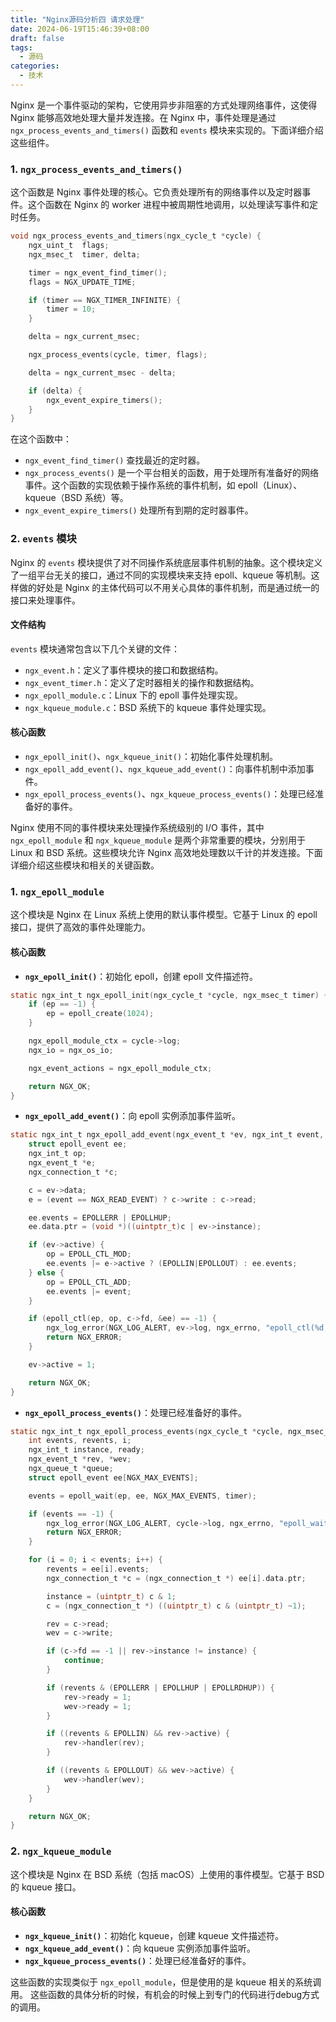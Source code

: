 ```yaml
---
title: "Nginx源码分析四 请求处理"
date: 2024-06-19T15:46:39+08:00
draft: false
tags:
  - 源码
categories:
  - 技术
---
```




Nginx 是一个事件驱动的架构，它使用异步非阻塞的方式处理网络事件，这使得 Nginx 能够高效地处理大量并发连接。在 Nginx 中，事件处理是通过 `ngx_process_events_and_timers()` 函数和 `events` 模块来实现的。下面详细介绍这些组件。

### 1. `ngx_process_events_and_timers()`
这个函数是 Nginx 事件处理的核心。它负责处理所有的网络事件以及定时器事件。这个函数在 Nginx 的 worker 进程中被周期性地调用，以处理读写事件和定时任务。

```c
void ngx_process_events_and_timers(ngx_cycle_t *cycle) {
    ngx_uint_t  flags;
    ngx_msec_t  timer, delta;

    timer = ngx_event_find_timer();
    flags = NGX_UPDATE_TIME;

    if (timer == NGX_TIMER_INFINITE) {
        timer = 10;
    }

    delta = ngx_current_msec;

    ngx_process_events(cycle, timer, flags);

    delta = ngx_current_msec - delta;

    if (delta) {
        ngx_event_expire_timers();
    }
}
```

在这个函数中：
- `ngx_event_find_timer()` 查找最近的定时器。
- `ngx_process_events()` 是一个平台相关的函数，用于处理所有准备好的网络事件。这个函数的实现依赖于操作系统的事件机制，如 epoll（Linux）、kqueue（BSD 系统）等。
- `ngx_event_expire_timers()` 处理所有到期的定时器事件。

### 2. `events` 模块
Nginx 的 `events` 模块提供了对不同操作系统底层事件机制的抽象。这个模块定义了一组平台无关的接口，通过不同的实现模块来支持 epoll、kqueue 等机制。这样做的好处是 Nginx 的主体代码可以不用关心具体的事件机制，而是通过统一的接口来处理事件。

#### 文件结构
`events` 模块通常包含以下几个关键的文件：
- `ngx_event.h`：定义了事件模块的接口和数据结构。
- `ngx_event_timer.h`：定义了定时器相关的操作和数据结构。
- `ngx_epoll_module.c`：Linux 下的 epoll 事件处理实现。
- `ngx_kqueue_module.c`：BSD 系统下的 kqueue 事件处理实现。

#### 核心函数
- `ngx_epoll_init()`、`ngx_kqueue_init()`：初始化事件处理机制。
- `ngx_epoll_add_event()`、`ngx_kqueue_add_event()`：向事件机制中添加事件。
- `ngx_epoll_process_events()`、`ngx_kqueue_process_events()`：处理已经准备好的事件。

Nginx 使用不同的事件模块来处理操作系统级别的 I/O 事件，其中 `ngx_epoll_module` 和 `ngx_kqueue_module` 是两个非常重要的模块，分别用于 Linux 和 BSD 系统。这些模块允许 Nginx 高效地处理数以千计的并发连接。下面详细介绍这些模块和相关的关键函数。

### 1. `ngx_epoll_module`
这个模块是 Nginx 在 Linux 系统上使用的默认事件模型。它基于 Linux 的 epoll 接口，提供了高效的事件处理能力。

#### 核心函数
- **`ngx_epoll_init()`**：初始化 epoll，创建 epoll 文件描述符。
```c
static ngx_int_t ngx_epoll_init(ngx_cycle_t *cycle, ngx_msec_t timer) {
    if (ep == -1) {
        ep = epoll_create(1024);
    }

    ngx_epoll_module_ctx = cycle->log;
    ngx_io = ngx_os_io;

    ngx_event_actions = ngx_epoll_module_ctx;

    return NGX_OK;
}
```

- **`ngx_epoll_add_event()`**：向 epoll 实例添加事件监听。
```c
static ngx_int_t ngx_epoll_add_event(ngx_event_t *ev, ngx_int_t event, ngx_uint_t flags) {
    struct epoll_event ee;
    ngx_int_t op;
    ngx_event_t *e;
    ngx_connection_t *c;

    c = ev->data;
    e = (event == NGX_READ_EVENT) ? c->write : c->read;

    ee.events = EPOLLERR | EPOLLHUP;
    ee.data.ptr = (void *)((uintptr_t)c | ev->instance);

    if (ev->active) {
        op = EPOLL_CTL_MOD;
        ee.events |= e->active ? (EPOLLIN|EPOLLOUT) : ee.events;
    } else {
        op = EPOLL_CTL_ADD;
        ee.events |= event;
    }

    if (epoll_ctl(ep, op, c->fd, &ee) == -1) {
        ngx_log_error(NGX_LOG_ALERT, ev->log, ngx_errno, "epoll_ctl(%d, %d) failed", op, c->fd);
        return NGX_ERROR;
    }

    ev->active = 1;

    return NGX_OK;
}
```

- **`ngx_epoll_process_events()`**：处理已经准备好的事件。
```c
static ngx_int_t ngx_epoll_process_events(ngx_cycle_t *cycle, ngx_msec_t timer, ngx_uint_t flags) {
    int events, revents, i;
    ngx_int_t instance, ready;
    ngx_event_t *rev, *wev;
    ngx_queue_t *queue;
    struct epoll_event ee[NGX_MAX_EVENTS];

    events = epoll_wait(ep, ee, NGX_MAX_EVENTS, timer);

    if (events == -1) {
        ngx_log_error(NGX_LOG_ALERT, cycle->log, ngx_errno, "epoll_wait() failed");
        return NGX_ERROR;
    }

    for (i = 0; i < events; i++) {
        revents = ee[i].events;
        ngx_connection_t *c = (ngx_connection_t *) ee[i].data.ptr;

        instance = (uintptr_t) c & 1;
        c = (ngx_connection_t *) ((uintptr_t) c & (uintptr_t) ~1);

        rev = c->read;
        wev = c->write;

        if (c->fd == -1 || rev->instance != instance) {
            continue;
        }

        if (revents & (EPOLLERR | EPOLLHUP | EPOLLRDHUP)) {
            rev->ready = 1;
            wev->ready = 1;
        }

        if ((revents & EPOLLIN) && rev->active) {
            rev->handler(rev);
        }

        if ((revents & EPOLLOUT) && wev->active) {
            wev->handler(wev);
        }
    }

    return NGX_OK;
}
```

### 2. `ngx_kqueue_module`
这个模块是 Nginx 在 BSD 系统（包括 macOS）上使用的事件模型。它基于 BSD 的 kqueue 接口。

#### 核心函数
- **`ngx_kqueue_init()`**：初始化 kqueue，创建 kqueue 文件描述符。
- **`ngx_kqueue_add_event()`**：向 kqueue 实例添加事件监听。
- **`ngx_kqueue_process_events()`**：处理已经准备好的事件。

这些函数的实现类似于 `ngx_epoll_module`，但是使用的是 kqueue 相关的系统调用。  这些函数的具体分析的时候，有机会的时候上到专门的代码进行debug方式的调用。



